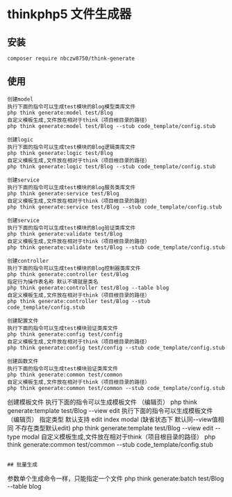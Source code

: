 # thinkphp5 文件生成器

## 安装
~~~
composer require nbczw8750/think-generate

~~~
## 使用
~~~
创建model
执行下面的指令可以生成test模块的Blog模型类库文件
php think generate:model test/Blog
自定义模板生成,文件放在相对于think（项目根目录的路径）
php think generate:model test/Blog --stub code_template/config.stub

创建logic
执行下面的指令可以生成test模块的Blog逻辑类库文件
php think generate:logic test/Blog
自定义模板生成,文件放在相对于think（项目根目录的路径）
php think generate:logic test/Blog --stub code_template/config.stub

创建service
执行下面的指令可以生成test模块的Blog服务类库文件
php think generate:service test/Blog
自定义模板生成,文件放在相对于think（项目根目录的路径）
php think generate:service test/Blog --stub code_template/config.stub

创建service
执行下面的指令可以生成test模块的Blog验证类库文件
php think generate:validate test/Blog
自定义模板生成,文件放在相对于think（项目根目录的路径）
php think generate:validate test/Blog --stub code_template/config.stub

创建controller
执行下面的指令可以生成test模块的Blog控制器类库文件
php think generate:controller test/Blog
指定行为操作表名称 默认不填就是类名
php think generate:controller test/Blog --table blog
自定义模板生成,文件放在相对于think（项目根目录的路径）
php think generate:controller test/Blog --stub code_template/config.stub

创建配置文件
执行下面的指令可以生成test模块验证类库文件
php think generate:config test/config
自定义模板生成,文件放在相对于think（项目根目录的路径）
php think generate:config test/config --stub code_template/config.stub

创建函数文件
执行下面的指令可以生成test模块验证类库文件
php think generate:common test/common
自定义模板生成,文件放在相对于think（项目根目录的路径）
php think generate:common test/common --stub code_template/config.stub
~~~

创建模板文件
执行下面的指令可以生成模板文件 （编辑页）
php think generate:template test/Blog --view edit
执行下面的指令可以生成模板文件 （编辑页） 指定类型 默认支持 edit index modal (缺省状态下 默认同--view值相同 不存在类型默认edit)
php think generate:template test/Blog --view edit --type modal
自定义模板生成,文件放在相对于think（项目根目录的路径）
php think generate:common test/common --stub code_template/config.stub
~~~

## 批量生成
~~~
参数单个生成命令一样，只能指定一个文件
php think generate:batch test/Blog --table blog
~~~